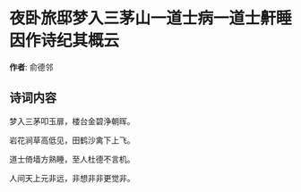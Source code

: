 # 夜卧旅邸梦入三茅山一道士病一道士鼾睡因作诗纪其概云

**作者**: 俞德邻

## 诗词内容

梦入三茅叩玉扉，楼台金碧浄朝晖。

岩花涧草高低见，田鹤沙禽下上飞。

道士倚墙方熟睡，至人杜德不言机。

人间天上元非远，非想非非更觉非。

